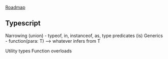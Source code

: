 [Roadmap](https://roadmap.sh/typescript)

## Typescript
Narrowing (union) - typeof, in, instanceof, as, type predicates (is)
Generics - function<T>(para: T) --> whatever infers from T

Utility types
Function overloads